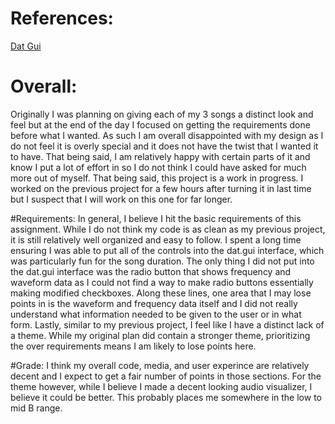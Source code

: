 # References:
[Dat Gui](https://github.com/dataarts/dat.gui)

# Overall:
Originally I was planning on giving each of my 3 songs a distinct look and feel but at the end of the day I focused on getting the requirements done before what I wanted. As such I am overall disappointed with my design as I do not feel it is overly special and it does not have the twist that I wanted it to have. That being said, I am relatively happy with certain parts of it and know I put a lot of effort in so I do not think I could have asked for much more out of myself. That being said, this project is a work in progress. I worked on the previous project for a few hours after turning it in last time but I suspect that I will work on this one for far longer.

#Requirements:
In general, I believe I hit the basic requirements of this assignment. While I do not think my code is as clean as my previous project, it is still relatively well organized and easy to follow. I spent a long time ensuring I was able to put all of the controls into the dat.gui interface, which was particularly fun for the song duration. The only thing I did not put into the dat.gui interface was the radio button that shows frequency and waveform data as I could not find a way to make radio buttons essentially making modified checkboxes. Along these lines, one area that I may lose points in is the waveform and frequency data itself and I did not really understand what information needed to be given to the user or in what form. Lastly, similar to my previous project, I feel like I have a distinct lack of a theme. While my original plan did contain a stronger theme, prioritizing the over requirements means I am likely to lose points here.

#Grade:
I think my overall code, media, and user experince are relatively decent and I expect to get a fair number of points in those sections. For the theme however, while I believe I made a decent looking audio visualizer, I believe it could be better. This probably places me somewhere in the low to mid B range.

